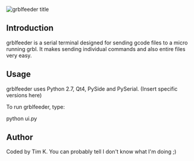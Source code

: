 ![grblfeeder title][grbltitle]

Introduction
------------

grblfeeder is a serial terminal designed for sending gcode files to a micro running grbl.
It makes sending individual commands and also entire files very easy.

Usage
------------
grblfeeder uses Python 2.7, Qt4, PySide and PySerial.
(Insert specific versions here)

To run grblfeeder, type:

python ui.py

Author
------------
Coded by Tim K.
You can probably tell I don't know what I'm doing ;)

[grbltitle]: https://github.com/timkrins/serialfeeder/blob/master/grblfeeder.png